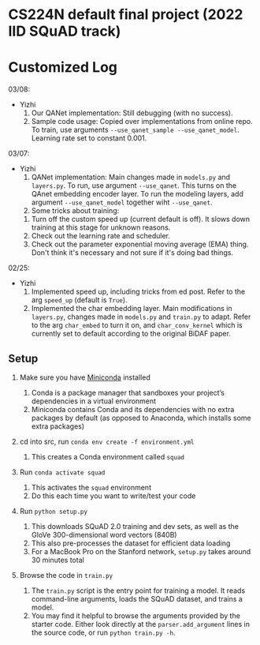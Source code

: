 # CS224N default final project (2022 IID SQuAD track)

# Customized Log
03/08:
- Yizhi
    1. Our QANet implementation:
    Still debugging (with no success).
    2. Sample code usage:
    Copied over implementations from online repo. To train, use arguments `--use_qanet_sample --use_qanet_model`.
    Learning rate set to constant 0.001.

03/07:
- Yizhi
    1. QANet implementation:
    Main changes made in `models.py` and `layers.py`. To run, use argument `--use_qanet`. This turns on the QAnet embedding encoder layer.
    To run the modeling layers, add argument `--use_qanet_model` together wiht `--use_qanet`.
    2. Some tricks about training:
    1) Turn off the custom speed up (current default is off). It slows down training at this stage for unknown reasons.
    2) Check out the learning rate and scheduler.
    3) Check out the parameter exponential moving average (EMA) thing. Don't think it's necessary and not sure if it's doing bad things.

02/25:
- Yizhi
    1. Implemented speed up, including tricks from ed post. Refer to the arg `speed_up` (default is `True`).
    2. Implemented the char embedding layer. Main modifications in `layers.py`, changes made in `models.py` and `train.py` to adapt.
    Refer to the arg `char_embed` to turn it on, and `char_conv_kernel` which is currently set to default according to the original BiDAF paper.



## Setup

1. Make sure you have [Miniconda](https://conda.io/docs/user-guide/install/index.html#regular-installation) installed
    1. Conda is a package manager that sandboxes your project’s dependencies in a virtual environment
    2. Miniconda contains Conda and its dependencies with no extra packages by default (as opposed to Anaconda, which installs some extra packages)

2. cd into src, run `conda env create -f environment.yml`
    1. This creates a Conda environment called `squad`

3. Run `conda activate squad`
    1. This activates the `squad` environment
    2. Do this each time you want to write/test your code

4. Run `python setup.py`
    1. This downloads SQuAD 2.0 training and dev sets, as well as the GloVe 300-dimensional word vectors (840B)
    2. This also pre-processes the dataset for efficient data loading
    3. For a MacBook Pro on the Stanford network, `setup.py` takes around 30 minutes total  

5. Browse the code in `train.py`
    1. The `train.py` script is the entry point for training a model. It reads command-line arguments, loads the SQuAD dataset, and trains a model.
    2. You may find it helpful to browse the arguments provided by the starter code. Either look directly at the `parser.add_argument` lines in the source code, or run `python train.py -h`.
